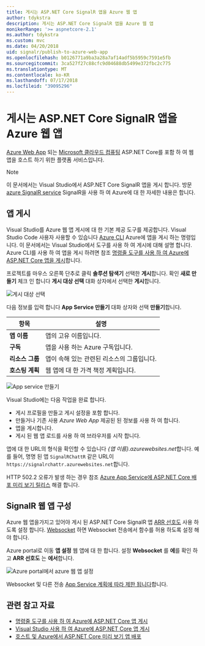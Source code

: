 ```yaml
---
title: 게시는 ASP.NET Core SignalR 앱을 Azure 웹 앱
author: tdykstra
description: 게시는 ASP.NET Core SignalR 앱을 Azure 웹 앱
monikerRange: '>= aspnetcore-2.1'
ms.author: tdykstra
ms.custom: mvc
ms.date: 04/20/2018
uid: signalr/publish-to-azure-web-app
ms.openlocfilehash: b0126771a9ba3a28a7af14adf5b5959c7591e5fb
ms.sourcegitcommit: 3ca527f27c88cfc9d04688db5499e372fbc2c775
ms.translationtype: MT
ms.contentlocale: ko-KR
ms.lasthandoff: 07/17/2018
ms.locfileid: "39095296"
---
```

# <a name="publish-an-aspnet-core-signalr-app-to-an-azure-web-app"></a>게시는 ASP.NET Core SignalR 앱을 Azure 웹 앱

[Azure Web App](/azure/app-service/app-service-web-overview) 되는 [Microsoft 클라우드 컴퓨팅](https://azure.microsoft.com/) ASP.NET Core를 포함 하 여 웹 앱을 호스트 하기 위한 플랫폼 서비스입니다.

> [!NOTE]
> 이 문서에서는 Visual Studio에서 ASP.NET Core SignalR 앱을 게시 합니다. 방문 [azure SignalR service](https://azure.microsoft.com/en-gb/services/signalr-service?) SignalR을 사용 하 여 Azure에 대 한 자세한 내용은 합니다.

## <a name="publish-the-app"></a>앱 게시

Visual Studio를 Azure 웹 앱 게시에 대 한 기본 제공 도구를 제공합니다. Visual Studio Code 사용자 사용할 수 있습니다 [Azure CLI](/cli/azure) Azure에 앱을 게시 하는 명령입니다. 이 문서에서는 Visual Studio에서 도구를 사용 하 여 게시에 대해 설명 합니다. Azure CLI를 사용 하 여 앱을 게시 하려면 참조 [명령줄 도구를 사용 하 여 Azure에 ASP.NET Core 앱을 게시](xref:tutorials/publish-to-azure-webapp-using-cli)합니다.

프로젝트를 마우스 오른쪽 단추로 클릭 **솔루션 탐색기** 선택한 **게시**합니다. 확인 **새로 만들기** 체크 인 합니다 **게시 대상 선택** 대화 상자에서 선택한 **게시**합니다.

![게시 대상 선택](publish-to-azure-web-app/_static/pick-publish-target-dialog.png)

다음 정보를 입력 합니다 **App Service 만들기** 대화 상자와 선택 **만들기**합니다.

| 항목 | 설명 |
| ---- | ----------- |
| **앱 이름** | 앱의 고유 이름입니다. |
| **구독** | 앱을 사용 하는 Azure 구독입니다. |
| **리소스 그룹** | 앱이 속해 있는 관련된 리소스의 그룹입니다.  |
| **호스팅 계획** | 웹 앱에 대 한 가격 책정 계획입니다. |

![App service 만들기](publish-to-azure-web-app/_static/create-app-service-dialog.png)

Visual Studio에는 다음 작업을 완료 합니다.

* 게시 프로필을 만들고 게시 설정을 포함 합니다.
* 만들거나 기존 사용 *Azure Web App* 제공된 된 정보를 사용 하 여 합니다.
* 앱을 게시합니다.
* 게시 된 웹 앱 로드를 사용 하 여 브라우저를 시작 합니다.

앱에 대 한 URL의 형식을 확인할 수 있습니다 *{앱 이름}.azurewebsites.net*합니다. 예를 들어, 명명 된 앱 `SignalRChattR` 같은 URL이 `https://signalrchattr.azurewebsites.net`합니다.

HTTP 502.2 오류가 발생 하는 경우 참조 [Azure App Service에 ASP.NET Core 배포 미리 보기 릴리스](xref:host-and-deploy/azure-apps/index) 해결 합니다.

## <a name="configure-signalr-web-app"></a>SignalR 웹 앱 구성

Azure 웹 앱을가지고 있어야 게시 된 ASP.NET Core SignalR 앱 [ARR 선호도](https://en.wikipedia.org/wiki/Application_Request_Routing) 사용 하도록 설정 합니다. [Websocket](xref:fundamentals/websockets) 하면 Websocket 전송에서 함수를 허용 하도록 설정 해야 합니다.

Azure portal로 이동 **앱 설정** 웹 앱에 대 한 합니다. 설정 **Websocket** 를 **에**를 확인 하 고 **ARR 선호도** 는 **에서**합니다.

![Azure portal에서 azure 웹 앱 설정](publish-to-azure-web-app/_static/azure-web-app-settings.png)

 Websocket 및 다른 전송 [App Service 계획에 따라 제한 됩니다](/azure/azure-subscription-service-limits#app-service-limits)합니다.

## <a name="related-resources"></a>관련 참고 자료

* [명령줄 도구를 사용 하 여 Azure에 ASP.NET Core 앱 게시](xref:tutorials/publish-to-azure-webapp-using-cli?tabs=windows)
* [Visual Studio 사용 하 여 Azure에 ASP.NET Core 앱 게시](xref:tutorials/publish-to-azure-webapp-using-vs)
* [호스트 및 Azure에서 ASP.NET Core 미리 보기 앱 배포](xref:host-and-deploy/azure-apps/index#deploy-aspnet-core-preview-release-to-azure-app-service)
